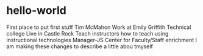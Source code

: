 # hello-world
First place to put first stuff
Tim McMahon
Work at Emily Griffith Technical college
Live in Castle Rock
Teach instructors how to teach using instructional technologies
Manager-JS Center for Faculty/Staff enrichment
I am making these changes to describe a little abou tmyself
